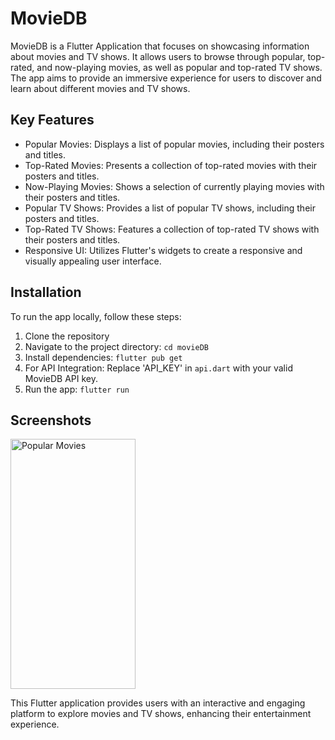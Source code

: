 # MovieDB

MovieDB is a Flutter Application that focuses on showcasing information about movies and TV shows. It allows users to browse through popular, top-rated, and now-playing movies, as well as popular and top-rated TV shows. The app aims to provide an immersive experience for users to discover and learn about different movies and TV shows.

## Key Features
- Popular Movies: Displays a list of popular movies, including their posters and titles.
- Top-Rated Movies: Presents a collection of top-rated movies with their posters and titles.
- Now-Playing Movies: Shows a selection of currently playing movies with their posters and titles.
- Popular TV Shows: Provides a list of popular TV shows, including their posters and titles.
- Top-Rated TV Shows: Features a collection of top-rated TV shows with their posters and titles.
- Responsive UI: Utilizes Flutter's widgets to create a responsive and visually appealing user interface.

## Installation

To run the app locally, follow these steps:

1. Clone the repository
2. Navigate to the project directory: `cd movieDB`
3. Install dependencies: `flutter pub get`
4. For API Integration: Replace 'API_KEY' in `api.dart` with your valid MovieDB API key.
5. Run the app: `flutter run`

## Screenshots
<p float="left">
  <img src="images/popular_movies.jpeg" alt="Popular Movies" width="200" height="400">
</p>

This Flutter application provides users with an interactive and engaging platform to explore movies and TV shows, enhancing their entertainment experience.
